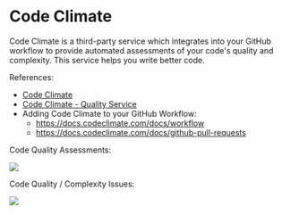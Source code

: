 # Code Climate

Code Climate is a third-party service which integrates into your GitHub workflow to provide automated assessments of your code's quality and complexity. This service helps you write better code.

References:

  + [Code Climate](https://codeclimate.com/)
  + [Code Climate - Quality Service](https://codeclimate.com/quality/)
  + Adding Code Climate to your GitHub Workflow:
    + https://docs.codeclimate.com/docs/workflow
    + https://docs.codeclimate.com/docs/github-pull-requests

Code Quality Assessments:

![](/img/notes/dev-tools/code-climate/codebase-summary.png)

Code Quality / Complexity Issues:

![](/img/notes/dev-tools/code-climate/complexity-issues.png)
